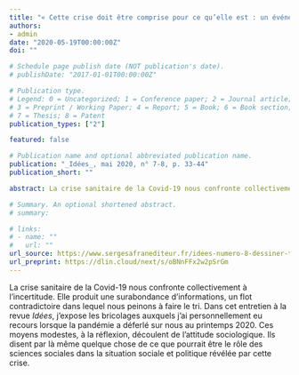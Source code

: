 ```yaml
---
title: "« Cette crise doit être comprise pour ce qu’elle est : un événement total »"
authors:
- admin
date: "2020-05-19T00:00:00Z"
doi: ""

# Schedule page publish date (NOT publication's date).
# publishDate: "2017-01-01T00:00:00Z"

# Publication type.
# Legend: 0 = Uncategorized; 1 = Conference paper; 2 = Journal article;
# 3 = Preprint / Working Paper; 4 = Report; 5 = Book; 6 = Book section;
# 7 = Thesis; 8 = Patent
publication_types: ["2"]

featured: false

# Publication name and optional abbreviated publication name.
publication: "_Idées_, mai 2020, n° 7-8, p. 33-44"
publication_short: ""

abstract: La crise sanitaire de la Covid-19 nous confronte collectivement à l’incertitude. Elle produit une surabondance d’informations, un flot contradictoire dans lequel nous peinons à faire le tri. Dans cet entretien à la revue Idées, j’expose les bricolages auxquels j’ai personnellement eu recours lorsque la pandémie a déferlé sur nous au printemps 2020. Ces moyens modestes, à la réflexion, découlent de l’attitude sociologique. Ils disent par là même quelque chose de ce que pourrait être le rôle des sciences sociales dans la situation sociale et politique révélée par cette crise.

# Summary. An optional shortened abstract.
# summary:

# links:
# - name: ""
#   url: ""
url_source: https://www.sergesafranediteur.fr/idees-numero-8-dessiner-tue/
url_preprint: https://dlin.cloud/next/s/oBNnFFx2w2pSrGm
---
```


La crise sanitaire de la Covid-19 nous confronte collectivement à l’incertitude. Elle produit une surabondance d’informations, un flot contradictoire dans lequel nous peinons à faire le tri. Dans cet entretien à la revue _Idées_, j’expose les bricolages auxquels j’ai personnellement eu recours lorsque la pandémie a déferlé sur nous au printemps 2020. Ces moyens modestes, à la réflexion, découlent de l’attitude sociologique. Ils disent par là même quelque chose de ce que pourrait être le rôle des sciences sociales dans la situation sociale et politique révélée par cette crise.
